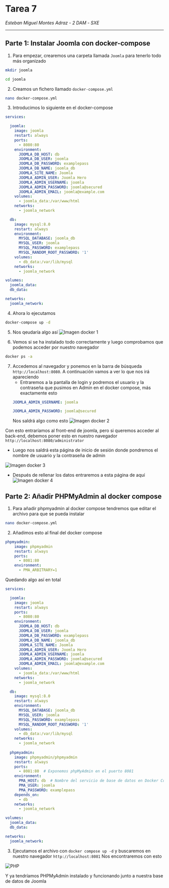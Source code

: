 # Tarea 7 
*Esteban Miguel Montes Adraz* - *2 DAM* - *SXE*

--- 

## Parte 1: Instalar Joomla  con docker-compose

1. Para empezar, crearemos una carpeta llamada ```Joomla``` para tenerlo todo más organizado

```bash
mkdir joomla

cd joomla
```
2. Creamos un fichero llamado ```docker-compose.yml```

```bash
nano docker-compose.yml
```
3. Introducimos lo siguiente en el docker-compose
```yml
services:

  joomla:
    image: joomla
    restart: always
    ports:
      - 8080:80
    environment:
      JOOMLA_DB_HOST: db
      JOOMLA_DB_USER: joomla
      JOOMLA_DB_PASSWORD: examplepass
      JOOMLA_DB_NAME: joomla_db
      JOOMLA_SITE_NAME: Joomla
      JOOMLA_ADMIN_USER: Joomla Hero
      JOOMLA_ADMIN_USERNAME: joomla
      JOOMLA_ADMIN_PASSWORD: joomla@secured
      JOOMLA_ADMIN_EMAIL: joomla@example.com
    volumes:
      - joomla_data:/var/www/html
    networks:
      - joomla_network

  db:
    image: mysql:8.0
    restart: always
    environment:
      MYSQL_DATABASE: joomla_db
      MYSQL_USER: joomla
      MYSQL_PASSWORD: examplepass
      MYSQL_RANDOM_ROOT_PASSWORD: '1'
    volumes:
      - db_data:/var/lib/mysql
    networks:
      - joomla_network

volumes:
  joomla_data:
  db_data:

networks:
  joomla_network:

```
4. Ahora lo ejecutamos
```bash
docker-compose up -d
```
5. Nos qeudaría algo así
![Imagen docker 1](img/docker1.png)

6. Vemos si se ha instalado todo correctamente y luego comprobamos que podemos acceder por nuestro navegador
```bash
docker ps -a
```

7. Accedemos al navegador y ponemos en la barra de búsqueda ```http://localhost:8080```. A continuación vamos a ver lo que nos irá apareciendo
    * Entraremos a la pantalla de login y podremos el usuario y la contraseña que pusimos en Admin en el docker compose, más exactamente esto
    ```yml
    JOOMLA_ADMIN_USERNAME: joomla

    JOOMLA_ADMIN_PASSWORD: joomla@secured
    ``` 
    Nos saldrá algo como esto
    ![Imagen docker 2](img/docker2.png)

  Con esto entraríamos al front-end de joomla, pero si queremos acceder al back-end, debemos poner esto en nuestro navegador
  ```http://localhost:8080/administrator```

  * Luego nos saldrá esta página de inicio de sesión donde pondremos el nombre de usuario y la contraseña de admin

  ![Imagen docker 3](img/docker3.png)

  * Después de rellenar los datos entraremos a esta página de aquí
  ![Imagen docker 4](img/docker4.png)

## Parte 2: Añadir PHPMyAdmin al docker compose

1. Para añadir phpmyadmin al docker compose tendremos que editar el archivo para que se pueda instalar

```bash
nano docker-compose.yml
```
2. Añadimos esto al final del docker compose
```yml
phpmyadmin:
    image: phpmyadmin
    restart: always
    ports:
      - 8081:80
    environment:
      - PMA_ARBITRARY=1
```

Quedando algo así en total
```yml
services:

  joomla:
    image: joomla
    restart: always
    ports:
      - 8080:80
    environment:
      JOOMLA_DB_HOST: db
      JOOMLA_DB_USER: joomla
      JOOMLA_DB_PASSWORD: examplepass
      JOOMLA_DB_NAME: joomla_db
      JOOMLA_SITE_NAME: Joomla
      JOOMLA_ADMIN_USER: Joomla Hero
      JOOMLA_ADMIN_USERNAME: joomla
      JOOMLA_ADMIN_PASSWORD: joomla@secured
      JOOMLA_ADMIN_EMAIL: joomla@example.com
    volumes:
      - joomla_data:/var/www/html
    networks:
      - joomla_network

  db:
    image: mysql:8.0
    restart: always
    environment:
      MYSQL_DATABASE: joomla_db
      MYSQL_USER: joomla
      MYSQL_PASSWORD: examplepass
      MYSQL_RANDOM_ROOT_PASSWORD: '1'
    volumes:
      - db_data:/var/lib/mysql
    networks:
      - joomla_network
  
  phpmyadmin:
    image: phpmyadmin/phpmyadmin
    restart: always
    ports:
      - 8081:80  # Exponemos phpMyAdmin en el puerto 8081
    environment:
      PMA_HOST: db  # Nombre del servicio de base de datos en Docker Compose
      PMA_USER: joomla
      PMA_PASSWORD: examplepass
    depends_on:
      - db
    networks:
      - joomla_network

volumes:
  joomla_data:
  db_data:

networks:
  joomla_network:
```

3. Ejecutamos el archivo con ```docker compose up -d``` y buscaremos en nuestro navegador ```http://localhost:8081```
Nos encontraremos con esto

![PHP](img/php.png)

Y ya tendríamos PHPMyAdmin instalado y funcionando junto a nuestra base de datos de Joomla
